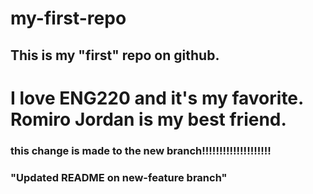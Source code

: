 # my-first-repo
## This is my "first" repo on github.
# I love ENG220 and it's my favorite. Romiro Jordan is my best friend.

### this change is made to the new branch!!!!!!!!!!!!!!!!!!!!
### "Updated README on new-feature branch"
